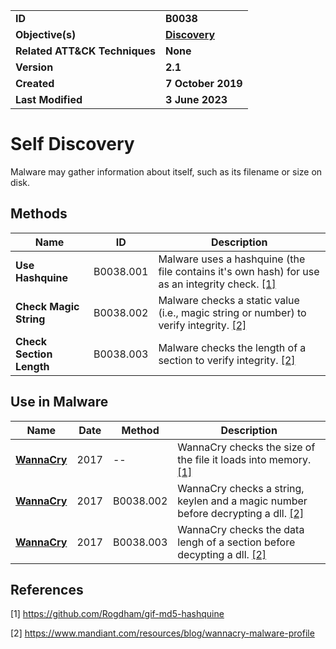<table>
<tr>
<td><b>ID</b></td>
<td><b>B0038</b></td>
</tr>
<tr>
<td><b>Objective(s)</b></td>
<td><b><a href="../discovery">Discovery</a></b></td>
</tr>
<tr>
<td><b>Related ATT&CK Techniques</b></td>
<td><b>None</b></td>
</tr>
<tr>
<td><b>Version</b></td>
<td><b>2.1</b></td>
</tr>
<tr>
<td><b>Created</b></td>
<td><b>7 October 2019</b></td>
</tr>
<tr>
<td><b>Last Modified</b></td>
<td><b>3 June 2023</b></td>
</tr>
</table>


# Self Discovery

Malware may gather information about itself, such as its filename or size on disk. 

## Methods

|Name|ID|Description|
|---|---|---|
|**Use Hashquine**|B0038.001|Malware uses a hashquine (the file contains it's own hash) for use as an integrity check. [[1]](#1)|
|**Check Magic String**|B0038.002|Malware checks a static value (i.e., magic string or number) to verify integrity. [[2]](#2)|
|**Check Section Length**|B0038.003|Malware checks the length of a section to verify integrity. [[2]](#2)|

## Use in Malware

Name|Date|Method|Description|
|---|---|---|---|
|[**WannaCry**](../xample-malware/wannacry.md)|2017|--|WannaCry checks the size of the file it loads into memory. [[1]](#1)|
|[**WannaCry**](../xample-malware/wannacry.md)|2017|B0038.002|WannaCry checks a string, keylen and a magic number before decrypting a dll. [[2]](#2)|
|[**WannaCry**](../xample-malware/wannacry.md)|2017|B0038.003|WannaCry checks the data lengh of a section before decypting a dll. [[2]](#2)|


## References

<a name="1">[1]</a> https://github.com/Rogdham/gif-md5-hashquine

<a name="2">[2]</a> https://www.mandiant.com/resources/blog/wannacry-malware-profile
